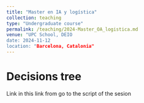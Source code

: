 ```yaml
---
title: "Master en IA y logística"
collection: teaching
type: "Undergraduate course"
permalink: /teaching/2024-Master_OA_logistica.md
venue: "UPC School, DEIO
date: 2024-11-12
location: "Barcelona, Catalonia"
---
```


Decisions tree
======

Link in this link from go to the script of the sesion